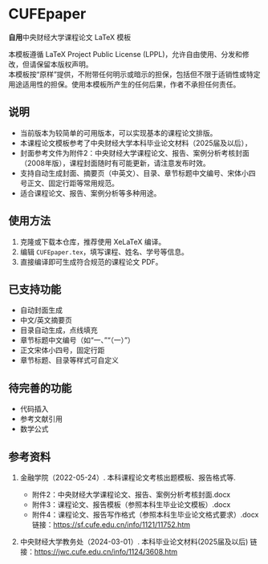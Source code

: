 # CUFEpaper

**自用**中央财经大学课程论文 LaTeX 模板

本模板遵循 LaTeX Project Public License (LPPL)，允许自由使用、分发和修改，但请保留本版权声明。  
本模板按“原样”提供，不附带任何明示或暗示的担保，包括但不限于适销性或特定用途适用性的担保。使用本模板所产生的任何后果，作者不承担任何责任。

## 说明

- 当前版本为较简单的可用版本，可以实现基本的课程论文排版。
- 本课程论文模板参考了中央财经大学本科毕业论文材料（2025届及以后），
- 封面参考文件为附件2：中央财经大学课程论文、报告、案例分析考核封面（2008年版），课程封面随时有可能更新，请注意发布时效。
- 支持自动生成封面、摘要页（中英文）、目录、章节标题中文编号、宋体小四号正文、固定行距等常用规范。
- 适合课程论文、报告、案例分析等多种用途。

## 使用方法

1. 克隆或下载本仓库，推荐使用 XeLaTeX 编译。
2. 编辑 `CUFEpaper.tex`，填写课程、姓名、学号等信息。
3. 直接编译即可生成符合规范的课程论文 PDF。

## 已支持功能

- 自动封面生成
- 中文/英文摘要页
- 目录自动生成，点线填充
- 章节标题中文编号（如“一、”“（一）”）
- 正文宋体小四号，固定行距
- 章节标题、目录等样式可自定义

## 待完善的功能

- 代码插入
- 参考文献引用
- 数学公式

## 参考资料

1. 金融学院（2022-05-24）. 本科课程论文考核出题模板、报告格式等.  
   - 附件2：中央财经大学课程论文、报告、案例分析考核封面.docx
   - 附件3：课程论文、报告模板（参照本科生毕业论文模板）.docx
   - 附件4：课程论文、报告写作格式（参照本科生毕业论文格式要求）.docx
   链接：https://sf.cufe.edu.cn/info/1121/11752.htm

2. 中央财经大学教务处（2024-03-01）. 本科毕业论文材料(2025届及以后)
   链接：https://jwc.cufe.edu.cn/info/1124/3608.htm